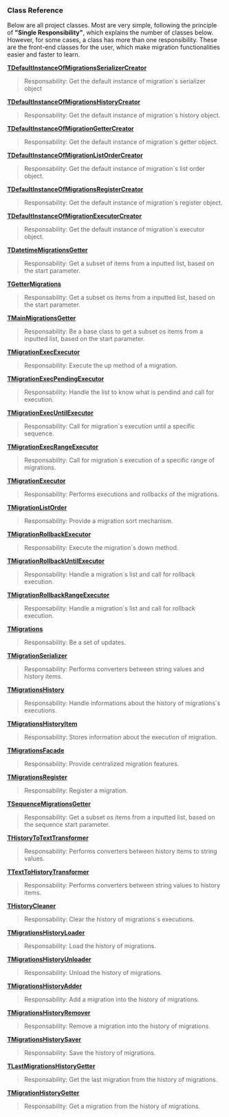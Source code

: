 ### Class Reference ###

Below are all project classes. Most are very simple, following the principle of **"Single Responsibility"**, which explains the number of classes below. However, for some cases, a class has more than one responsibility. These are the front-end classes for the user, which make migration functionalities easier and faster to learn.

**[TDefaultInstanceOfMigrationsSerializerCreator](Classes/TDefaultInstanceOfMigrationsSerializerCreator.md)**
>Responsability: Get the default instance of migration´s serializer object

**[TDefaultInstanceOfMigrationsHistoryCreator](Classes/TDefaultInstanceOfMigrationsHistoryCreator.md)**
>Responsability: Get the default instance of migration´s history object.

**[TDefaultInstanceOfMigrationGetterCreator](Classes/TDefaultInstanceOfMigrationGetterCreator.md)**
>Responsability: Get the default instance of migration´s getter object.

**[TDefaultInstanceOfMigrationListOrderCreator](Classes/TDefaultInstanceOfMigrationListOrderCreator.md)**
>Responsability: Get the default instance of migration´s list order object.

**[TDefaultInstanceOfMigrationsRegisterCreator](Classes/TDefaultInstanceOfMigrationsRegisterCreator.md)**
>Responsability: Get the default instance of migration´s register object.

**[TDefaultInstanceOfMigrationExecutorCreator](Classes/TDefaultInstanceOfMigrationExecutorCreator.md)**
>Responsability: Get the default instance of migration´s executor object.

**[TDatetimeMigrationsGetter](Classes/TDatetimeMigrationsGetter.md)**
>Responsability: Get a subset of items from a inputted list, based on the start parameter.

**[TGetterMigrations](Classes/TGetterMigrations.md)**
>Responsability: Get a subset os items from a inputted list, based on the start parameter.

**[TMainMigrationsGetter](Classes/TMainMigrationsGetter.md)**
>Responsability: Be a base class to get a subset os items from a inputted list, based on the start parameter.

**[TMigrationExecExecutor](Classes/TMigrationExecExecutor.md)**
>Responsability: Execute the up method of a migration.

**[TMigrationExecPendingExecutor](Classes/TMigrationExecPendingExecutor.md)**
>Responsability: Handle the list to know what is pendind and call for execution.

**[TMigrationExecUntilExecutor](Classes/TMigrationExecUntilExecutor.md)**
>Responsability: Call for migration´s execution until a specific sequence.

**[TMigrationExecRangeExecutor](Classes/TMigrationExecRangeExecutor.md)**
>Responsability: Call for migration´s execution of a specific range of migrations.

**[TMigrationExecutor](Classes/TMigrationExecutor.md)**
>Responsability: Performs executions and rollbacks of the migrations.

**[TMigrationListOrder](Classes/TMigrationListOrder.md)**
>Responsability: Provide a migration sort mechanism.

**[TMigrationRollbackExecutor](Classes/TMigrationRollbackExecutor.md)**
>Responsability: Execute the migration´s down method.

**[TMigrationRollbackUntilExecutor](Classes/TMigrationRollbackUntilExecutor.md)**
>Responsability: Handle a migration´s list and call for rollback execution.

**[TMigrationRollbackRangeExecutor](Classes/TMigrationRollbackRangeExecutor.md)**
>Responsability: Handle a migration´s list and call for rollback execution.

**[TMigrations](Classes/TMigrations.md)**
>Responsability: Be a set of updates.

**[TMigrationSerializer](Classes/TMigrationSerializer.md)**
>Responsability: Performs converters between string values and history items.

**[TMigrationsHistory](Classes/TMigrationsHistory.md)**
>Responsability: Handle informations about the history of migrations´s executions.

**[TMigrationsHistoryItem](Classes/TMigrationsHistoryItem.md)**
>Responsability: Stores information about the execution of migration.

**[TMigrationsFacade](Classes/TMigrationsFacade.md)**
>Responsability: Provide centralized migration features.

**[TMigrationsRegister](Classes/TMigrationsRegister.md)**
>Responsability: Register a migration.

**[TSequenceMigrationsGetter](Classes/TSequenceMigrationsGetter.md)**
>Responsability: Get a subset os items from a inputted list, based on the sequence start parameter.

**[THistoryToTextTransformer](Classes/THistoryToTextTransformer.md)**
>Responsability: Performs converters between history items to string values.

**[TTextToHistoryTransformer](Classes/TTextToHistoryTransformer.md)**
>Responsability: Performs converters between string values to history items.

**[THistoryCleaner](Classes/THistoryCleaner.md)**
>Responsability: Clear the history of migrations´s executions.

**[TMigrationsHistoryLoader](Classes/TMigrationsHistoryLoader.md)**
>Responsability: Load the history of migrations.

**[TMigrationsHistoryUnloader](Classes/TMigrationsHistoryUnloader.md)**
>Responsability: Unload the history of migrations.

**[TMigrationsHistoryAdder](Classes/TMigrationsHistoryAdder.md)**
>Responsability: Add a migration into the history of migrations.

**[TMigrationsHistoryRemover](Classes/TMigrationsHistoryRemover.md)**
>Responsability: Remove a migration into the history of migrations.

**[TMigrationsHistorySaver](Classes/TMigrationsHistorySaver.md)**
>Responsability: Save the history of migrations.

**[TLastMigrationsHistoryGetter](Classes/TLastMigrationsHistoryGetter.md)**
>Responsability: Get the last migration from the history of migrations.

**[TMigrationHistoryGetter](Classes/TMigrationHistoryGetter.md)**
>Responsability: Get a migration from the history of migrations.